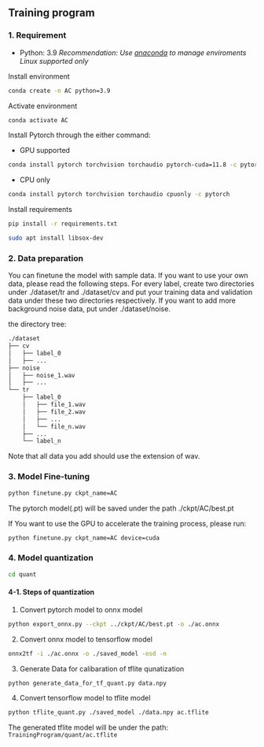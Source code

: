 ## Training program

### 1. Requirement

* Python: 3.9
*Recommendation: Use [anaconda](https://www.anaconda.com/download/success) to manage enviroments*
*Linux supported only*

Install environment

```bash
conda create -n AC python=3.9
```

Activate environment
```bash
conda activate AC
```

Install Pytorch through the either command:
* GPU supported
```bash
conda install pytorch torchvision torchaudio pytorch-cuda=11.8 -c pytorch -c nvidia
```
* CPU only
```bash
conda install pytorch torchvision torchaudio cpuonly -c pytorch
```

Install requirements
```bash
pip install -r requirements.txt
```

```bash
sudo apt install libsox-dev
```

### 2. Data preparation
You can finetune the model with sample data. If you want to use your own data, please read the following steps.
For every label, create two directories under ./dataset/tr and ./dataset/cv and put your training data and validation data under these two directories respectively.
If you want to add more background noise data, put under ./dataset/noise.

the directory tree:

```bash
./dataset
├── cv
│   ├── label_0
│   ├── ...
├── noise
│   ├── noise_1.wav
│   ├── ...
└── tr
    ├── label_0
    │   ├── file_1.wav
    │   ├── file_2.wav
    │   ├── ...
    │   └── file_n.wav
    ├── ...
    └── label_n
```

Note that all data you add should use the extension of wav.

### 3. Model Fine-tuning

```bash
python finetune.py ckpt_name=AC
```

The pytorch model(.pt) will be saved under the path ./ckpt/AC/best.pt

If You want to use the GPU to accelerate the training process, please run:

```bash
python finetune.py ckpt_name=AC device=cuda
```

### 4. Model quantization

```bash
cd quant
```

#### 4-1. Steps of quantization

1. Convert pytorch model to onnx model

```bash
python export_onnx.py --ckpt ../ckpt/AC/best.pt -o ./ac.onnx
```

2. Convert onnx model to tensorflow model

```bash
onnx2tf -i ./ac.onnx -o ./saved_model -osd -n
```

3. Generate Data for calibaration of tflite qunatization

```bash
python generate_data_for_tf_quant.py data.npy
```

4. Convert tensorflow model to tflite model

```bash
python tflite_quant.py ./saved_model ./data.npy ac.tflite
```

The generated tflite model will be under the path:
    `TrainingProgram/quant/ac.tflite`